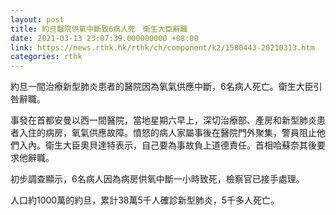 ```yaml
---
layout: post
title: 約旦醫院供氧中斷致6病人死　衛生大臣辭職
date: 2021-03-13 23:07:39.000000000 +08:00
link: https://news.rthk.hk/rthk/ch/component/k2/1580443-20210313.htm
categories: rthk
---
```


約旦一間治療新型肺炎患者的醫院因為氧氣供應中斷，6名病人死亡。衛生大臣引咎辭職。

事發在首都安曼以西一間醫院，當地星期六早上，深切治療部、產房和新型肺炎患者入住的病房，氧氣供應故障。憤怒的病人家屬事後在醫院門外聚集，警員阻止他們入內。衛生大臣奧貝達特表示，自己要為事故負上道德責任。首相哈蘇奈其後要求他辭職。

初步調查顯示，6名病人因為病房供氧中斷一小時致死，檢察官已接手處理。

人口約1000萬的約旦，累計38萬5千人確診新型肺炎，5千多人死亡。
